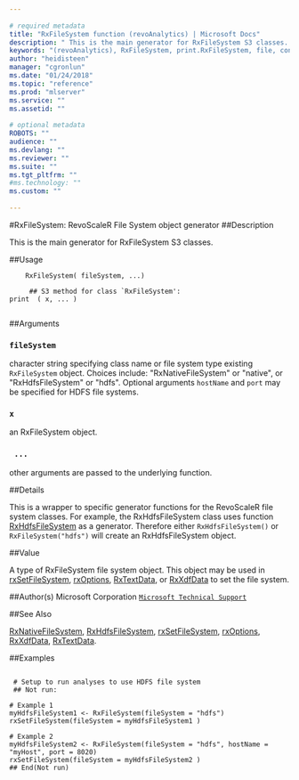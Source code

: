 ```yaml
--- 
 
# required metadata 
title: "RxFileSystem function (revoAnalytics) | Microsoft Docs" 
description: " This is the main generator for RxFileSystem S3 classes. " 
keywords: "(revoAnalytics), RxFileSystem, print.RxFileSystem, file, connection" 
author: "heidisteen" 
manager: "cgronlun" 
ms.date: "01/24/2018" 
ms.topic: "reference" 
ms.prod: "mlserver" 
ms.service: "" 
ms.assetid: "" 
 
# optional metadata 
ROBOTS: "" 
audience: "" 
ms.devlang: "" 
ms.reviewer: "" 
ms.suite: "" 
ms.tgt_pltfrm: "" 
#ms.technology: "" 
ms.custom: "" 
 
--- 
```

 
 
 
 #RxFileSystem: RevoScaleR File System object generator 
 ##Description
 
This is the main generator for RxFileSystem S3 classes.
 
 
 ##Usage

```   
  	RxFileSystem( fileSystem, ...)
  	
  	 ## S3 method for class `RxFileSystem':
print  ( x, ... )
 
```
 
 ##Arguments

   
    
 ### `fileSystem`
 character string specifying class name or file system type  existing `RxFileSystem` object.  Choices include: "RxNativeFileSystem" or "native", or "RxHdfsFileSystem" or "hdfs". Optional arguments `hostName` and `port` may be specified for HDFS file systems.  
  
    
 ### `x`
 an RxFileSystem object.  
  
    
 ### ` ...`
 other arguments are passed to the underlying function.  
  
 
 
 ##Details
 
This is a wrapper to specific generator functions for the
RevoScaleR file system classes. For example, the RxHdfsFileSystem class uses function
[RxHdfsFileSystem](RxHdfsFileSystem.md) as a generator. Therefore either `RxHdfsFileSystem()`
or `RxFileSystem("hdfs")` will create an RxHdfsFileSystem object.
 
 
 ##Value
 
A type of RxFileSystem file system object. This object may be used in
[rxSetFileSystem](rxSetFileSystem.md), [rxOptions](rxOptions.md), [RxTextData](RxTextData.md), or
[RxXdfData](RxXdfData.md) to set the file system.
 
 ##Author(s)
 Microsoft Corporation [`Microsoft Technical Support`](https://go.microsoft.com/fwlink/?LinkID=698556&clcid=0x409)
 
 
 ##See Also
 
[RxNativeFileSystem](RxNativeFileSystem.md),
[RxHdfsFileSystem](RxHdfsFileSystem.md),
[rxSetFileSystem](rxSetFileSystem.md),
[rxOptions](rxOptions.md),
[RxXdfData](RxXdfData.md),
[RxTextData](RxTextData.md).
   
 ##Examples

 ```
   
  # Setup to run analyses to use HDFS file system
  ## Not run:
 
# Example 1
myHdfsFileSystem1 <- RxFileSystem(fileSystem = "hdfs")
rxSetFileSystem(fileSystem = myHdfsFileSystem1 )

# Example 2
myHdfsFileSystem2 <- RxFileSystem(fileSystem = "hdfs", hostName = "myHost", port = 8020)
rxSetFileSystem(fileSystem = myHdfsFileSystem2 )
 ## End(Not run) 
  
 
```
 
 
 
